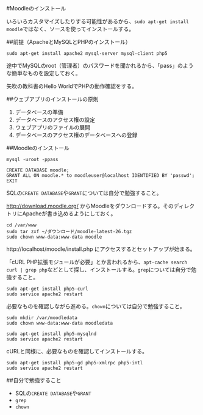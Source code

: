 #Moodleのインストール

いろいろカスタマイズしたりする可能性があるから、`sudo apt-get install moodle`ではなく、ソースを使ってインストールする。

##前提（ApacheとMySQLとPHPのインストール）

```
sudo apt-get install apache2 mysql-server mysql-client php5
```

途中でMySQLのroot（管理者）のパスワードを聞かれるから、「pass」のような簡単なものを設定しておく。

矢吹の教科書のHello WorldでPHPの動作確認をする。

##ウェブアプリのインストールの原則

1. データベースの準備
1. データベースのアクセス権の設定
1. ウェブアプリのファイルの展開
1. データベースのアクセス権のデータベースへの登録

##Moodleのインストール

```
mysql -uroot -ppass
```

```
CREATE DATABASE moodle;
GRANT ALL ON moodle.* to moodleuser@localhost IDENTIFIED BY 'passwd';
EXIT
```

SQLの`CREATE DATABASE`や`GRANT`については自分で勉強すること。

http://download.moodle.org/ からMoodleをダウンロードする。そのディレクトリにApacheが書き込めるようにしておく。

```
cd /var/www
sudo tar zxf ~/ダウンロード/moodle-latest-26.tgz
sudo chown www-data:www-data moodle
```

http://localhost/moodle/install.php にアクセスするとセットアップが始まる。

「cURL PHP拡張モジュールが必要」とか言われるから、`apt-cache search curl | grep php`などとして探し、インストールする。`grep`については自分で勉強すること。

```
sudo apt-get install php5-curl
sudo service apache2 restart
```

必要なものを確認しながら進める。`chown`については自分で勉強すること。

```
sudo mkdir /var/moodledata
sudo chown www-data:www-data moodledata
```

```
sudo apt-get install php5-mysqlnd
sudo service apache2 restart
```

cURLと同様に、必要なものを確認してインストールする。

```
sudo apt-get install php5-gd php5-xmlrpc php5-intl
sudo service apache2 restart
```

##自分で勉強すること

* SQLの`CREATE DATABASE`や`GRANT`
* `grep`
* `chown`
